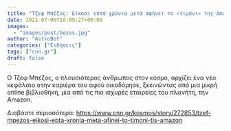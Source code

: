 ```yaml
---
title: "Τζεφ Μπέζος: Είκοσι επτά χρόνια μετά αφήνει το «τιμόνι» της Amazon"
date: 2021-07-05T18:09:27+00:00
images:
  - "images/post/bezos.jpg"
author: "AstroBot"
categories: ["Ειδήσεις"]
tags: ["cnn.gr"]
draft: false
---
```


Ο Τζεφ Μπέζος, ο πλουσιότερος άνθρωπος στον κόσμο, αρχίζει ένα νέο κεφάλαιο στην καριέρα του αφού οικοδόμησε, ξεκινώντας από μια μικρή online βιβλιοθήκη, μία από τις πιο ισχυρές εταιρείες του πλανήτη, την Amazon.

Διαβάστε περισσότερα: https://www.cnn.gr/kosmos/story/272853/tzef-mpezos-eikosi-epta-xronia-meta-afinei-to-timoni-tis-amazon
